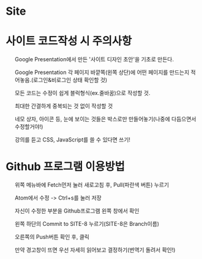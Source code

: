 # Site


<h1>사이트 코드작성 시 주의사항</h1>
<ul>Google Presentation에서 만든 '사이트 디자인 초안'을 기초로 만든다.</ul>
<ul>Google Presentation 각 페이지 바깥쪽(왼쪽 상단)에 어떤 페이지를 만드는지 적어놓음.(로그인&비로그인 상태 확인할 것)</ul>
<ul>모든 코드는 수정이 쉽게 블럭형식(ex.줄바꿈)으로 작성할 것.</ul>
<ul>최대한 간결하게 중복되는 것 없이 작성할 것</ul>
<ul>네모 상자, 아이콘 등, 눈에 보이는 것들은 박스로만 만들어놓기(나중에 다듬으면서 수정할거야!)</ul>
<ul>강의를 듣고 CSS, JavaScript를 쓸 수 있다면 쓰기!</ul>


<h1>Github 프로그램 이용방법</h1>
<ul>위쪽 메뉴바에 Fetch먼저 눌러 새로고침 후, Pull(파란색 버튼) 누르기</ul>
<ul>Atom에서 수정 -> Ctrl+s를 눌러 저장</ul>
<ul>자신이 수정한 부분을 Github프로그램 왼쪽 창에서 확인</ul>
<ul>왼쪽 하단의 Commit to SITE-8 누르기(SITE-8은 Branch이름)</ul>
<ul>오른쪽의 Push버튼 확인 후, 클릭</ul>
<ul>만약 경고창이 뜨면 우선 자세히 읽어보고 결정하기(번역기 돌려서 확인!)</ul>
